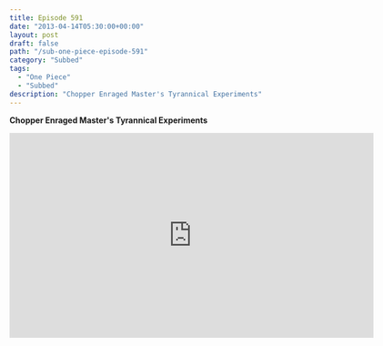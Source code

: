 ```yaml
---
title: Episode 591
date: "2013-04-14T05:30:00+00:00"
layout: post
draft: false
path: "/sub-one-piece-episode-591"
category: "Subbed"
tags:
  - "One Piece"
  - "Subbed"
description: "Chopper Enraged Master's Tyrannical Experiments"
---
```


**Chopper Enraged Master's Tyrannical Experiments**

<iframe width="640" height="360" src="https://www.rapidvideo.com/e/G6FRPFMRPR" frameborder="0" marginwidth=0 marginheight=0 scrolling=no allowfullscreen></iframe>

